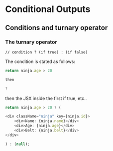 # Conditional Outputs

## Conditions and turnary operator

### The turnary operator

`// condition ? (if true) : (if false)`

The condition is stated as follows:

```js
return ninja.age > 20

then

?
```

then the JSX inside the first if true, etc..

```js
return ninja.age > 20 ? (

<div className="ninja" key={ninja.id}>
    <div>Name: {ninja.name}</div>
    <div>Age: {ninja.age}</div>
    <div>Belt: {ninja.belt}</div>
</div>

) : (null);
```

